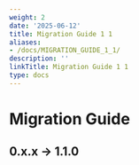 ```yaml
---
weight: 2
date: '2025-06-12'
title: Migration Guide 1 1
aliases:
- /docs/MIGRATION_GUIDE_1_1/
description: ''
linkTitle: Migration Guide 1 1
type: docs
---
```


# Migration Guide

## 0.x.x -> 1.1.0
